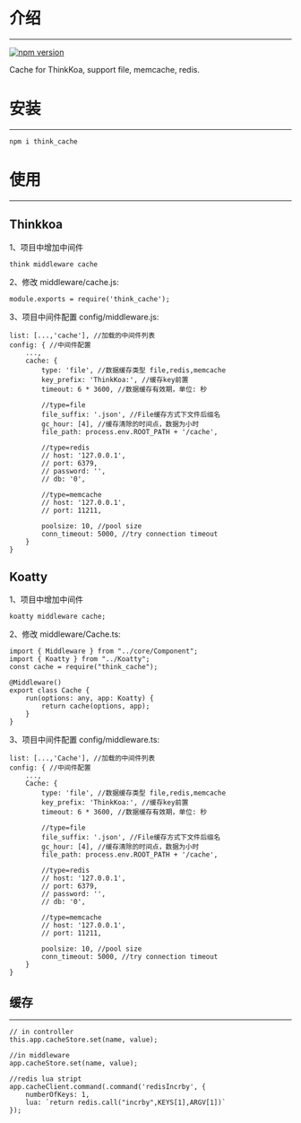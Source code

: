# 介绍
-----

[![npm version](https://badge.fury.io/js/think_cache.svg)](https://badge.fury.io/js/think_cache)

Cache for ThinkKoa, support file, memcache, redis.

# 安装
-----

```
npm i think_cache
```

# 使用
-----

## Thinkkoa

1、项目中增加中间件 

```
think middleware cache
```

2、修改 middleware/cache.js:
```
module.exports = require('think_cache');
```

3、项目中间件配置 config/middleware.js:
```
list: [...,'cache'], //加载的中间件列表
config: { //中间件配置
    ...,
    cache: {
        type: 'file', //数据缓存类型 file,redis,memcache
        key_prefix: 'ThinkKoa:', //缓存key前置
        timeout: 6 * 3600, //数据缓存有效期，单位: 秒

        //type=file
        file_suffix: '.json', //File缓存方式下文件后缀名
        gc_hour: [4], //缓存清除的时间点，数据为小时
        file_path: process.env.ROOT_PATH + '/cache',

        //type=redis
        // host: '127.0.0.1',
        // port: 6379,
        // password: '',
        // db: '0',

        //type=memcache
        // host: '127.0.0.1',
        // port: 11211,

        poolsize: 10, //pool size
        conn_timeout: 5000, //try connection timeout
    }
}
```

## Koatty

1、项目中增加中间件

```shell
koatty middleware cache;
```

2、修改 middleware/Cache.ts:

```
import { Middleware } from "../core/Component";
import { Koatty } from "../Koatty";
const cache = require("think_cache");

@Middleware()
export class Cache {
    run(options: any, app: Koatty) {
        return cache(options, app);
    }
}
```

3、项目中间件配置 config/middleware.ts:
```
list: [...,'Cache'], //加载的中间件列表
config: { //中间件配置
    ...,
    Cache: {
        type: 'file', //数据缓存类型 file,redis,memcache
        key_prefix: 'ThinkKoa:', //缓存key前置
        timeout: 6 * 3600, //数据缓存有效期，单位: 秒

        //type=file
        file_suffix: '.json', //File缓存方式下文件后缀名
        gc_hour: [4], //缓存清除的时间点，数据为小时
        file_path: process.env.ROOT_PATH + '/cache',

        //type=redis
        // host: '127.0.0.1',
        // port: 6379,
        // password: '',
        // db: '0',

        //type=memcache
        // host: '127.0.0.1',
        // port: 11211,

        poolsize: 10, //pool size
        conn_timeout: 5000, //try connection timeout
    }
}
```



## 缓存
-----

```
// in controller
this.app.cacheStore.set(name, value);

//in middleware
app.cacheStore.set(name, value);

//redis lua stript
app.cacheClient.command(.command('redisIncrby', {
    numberOfKeys: 1,
    lua: `return redis.call("incrby",KEYS[1],ARGV[1])`
});

```
